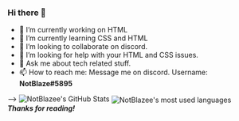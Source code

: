 ### Hi there 👋



- 🔭 I’m currently working on HTML
- 🌱 I’m currently learning CSS and HTML
- 👯 I’m looking to collaborate on discord.
- 🤔 I’m looking for help with your HTML and CSS issues.
- 💬 Ask me about tech related stuff.
- 📫 How to reach me: Message me on discord. Username: **NotBlaze#5895**


--> ![NotBlazee's GitHub Stats](https://github-readme-stats.vercel.app/api?username=NotBlazee&show_icons=true&theme=gruvbox)
<img align="center" alt="NotBlazee's most used languages" src="https://github-readme-stats.vercel.app/api/top-langs/?username=NotBlazee&langs_count=8&layout=compact" />
***Thanks for reading!***
